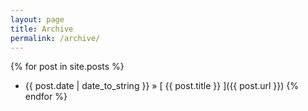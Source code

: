 ```yaml
---
layout: page
title: Archive
permalink: /archive/
---
```

{% for post in site.posts %}
  * {{ post.date | date_to_string }} &raquo; [ {{ post.title }} ]({{ post.url }})
{% endfor %}